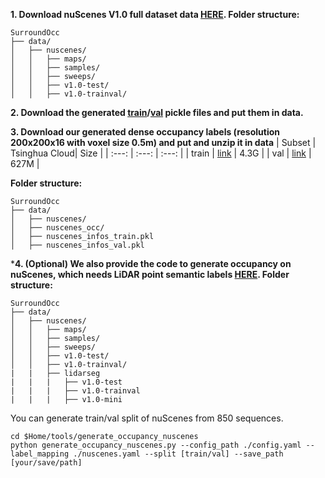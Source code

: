 **1. Download nuScenes V1.0 full dataset data [HERE](https://www.nuscenes.org/download). Folder structure:**
```
SurroundOcc
├── data/
│   ├── nuscenes/
│   │   ├── maps/
│   │   ├── samples/
│   │   ├── sweeps/
│   │   ├── v1.0-test/
│   │   ├── v1.0-trainval/
```


**2. Download the generated [train](https://cloud.tsinghua.edu.cn/f/ebbed36c37b248149192/?dl=1)/[val](https://cloud.tsinghua.edu.cn/f/b3f169f4db034764bb87/?dl=1) pickle files and put them in data.**

**3. Download our generated dense occupancy labels (resolution 200x200x16 with voxel size 0.5m) and put and unzip it in data**
| Subset | Tsinghua Cloud| Size |
| :---: | :---: | :---: |
| train | [link](https://cloud.tsinghua.edu.cn/f/f021006560b54bc78349/?dl=1) | 4.3G |
| val | [link](https://cloud.tsinghua.edu.cn/f/290276f4a4024896b733/?dl=1) | 627M |

**Folder structure:**
```
SurroundOcc
├── data/
│   ├── nuscenes/
│   ├── nuscenes_occ/
│   ├── nuscenes_infos_train.pkl
│   ├── nuscenes_infos_val.pkl

```

***4. (Optional) We also provide the code to generate occupancy on nuScenes, which needs LiDAR point semantic labels [HERE](https://www.nuscenes.org/download). Folder structure:**
```
SurroundOcc
├── data/
│   ├── nuscenes/
│   │   ├── maps/
│   │   ├── samples/
│   │   ├── sweeps/
│   │   ├── v1.0-test/
│   │   ├── v1.0-trainval/
|   |   ├── lidarseg
|   |   |   ├── v1.0-test
|   |   |   ├── v1.0-trainval
|   |   |   ├── v1.0-mini
```

You can generate train/val split of nuScenes from 850 sequences. 

```
cd $Home/tools/generate_occupancy_nuscenes
python generate_occupancy_nuscenes.py --config_path ./config.yaml --label_mapping ./nuscenes.yaml --split [train/val] --save_path [your/save/path] 
```
